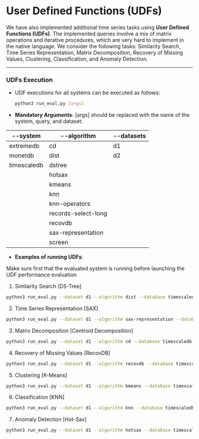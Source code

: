 # User Defined Functions (UDFs)

We have also implemented additional time series tasks using **User Defined Functions (UDFs)**. The implemented queries involve a mix of matrix operations and iterative procedures, which are very hard to implement in the native language. We consider the following tasks: Similarity Search, Time Series Representation, Matrix Decomposition, Recovery of Missing Values, Clustering, Classification, and Anomaly Detection.
___

### UDFs Execution 

- UDF executions for all systems can be executed as follows:

	```bash
	python3 run_eval.py [args]
	```

- **Mandatory Arguments**: [args] should be replaced with the name of the system, query, and dataset:  


| --system | --algorithm | --datasets |
| ------ | ------ | ------ |
| extremedb | cd| d1 |
| monetdb | dist | d2 |
| timescaledb | dstree |  |
|  | hotsax |  |
|  | kmeans | |
|  | knn | |
|  | knn-operators | |
|  | records-select-long | |
| | recovdb | |
| | sax-representation | |
| | screen | |

- **Examples of running UDFs**:

Make sure first that the evaluated system is running before launching the UDF performance evaluation

1.  Similarity Search [DS-Tree]


```bash
python3 run_eval.py --dataset d1 --algorithm dist --database timescaledb
```

2. Time Series Representation [SAX]

```bash
python3 run_eval.py --dataset d1 --algorithm sax-representation --database timescaledb
```

3. Matrix Decomposition [Centroid Decomposition]

```bash
python3 run_eval.py --dataset d1 --algorithm cd --database timescaledb
```



4. Recovery of Missing Values [RecovDB]

```bash
python3 run_eval.py --dataset d1 --algorithm recovdb --database timescaledb
```

5. Clustering [K-Means]

```bash
python3 run_eval.py --dataset d1 --algorithm kmeans --database timescaledb
```


6. Classification [KNN]

```bash
python3 run_eval.py --dataset d1 --algorithm knn --database timescaledb
```


7. Anomaly Detection [Hot-Sax]

```bash
python3 run_eval.py --dataset d1 --algorithm hotsax --database timescaledb
```
